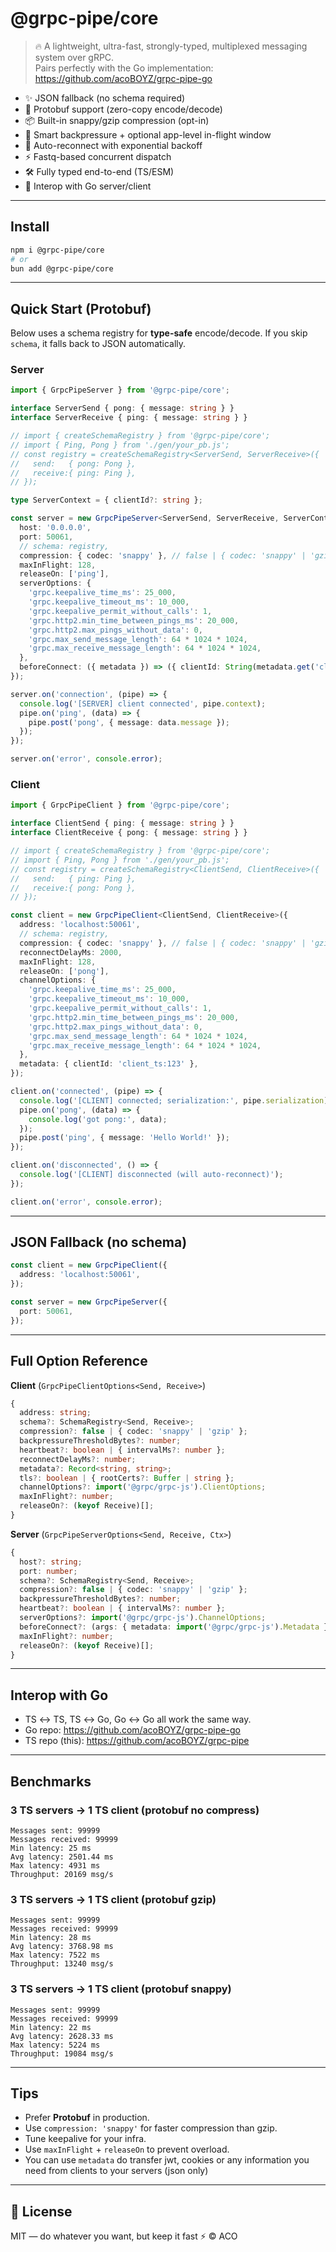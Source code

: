 # @grpc-pipe/core

> 🔥 A lightweight, ultra-fast, strongly-typed, multiplexed messaging system over gRPC.  
> Pairs perfectly with the Go implementation: https://github.com/acoBOYZ/grpc-pipe-go

- ✨ JSON fallback (no schema required)
- 🚀 Protobuf support (zero-copy encode/decode)
- 📦 Built-in snappy/gzip compression (opt-in)
- 🧠 Smart backpressure + optional app-level in-flight window
- 🔄 Auto-reconnect with exponential backoff
- ⚡ Fastq-based concurrent dispatch
- 🛠 Fully typed end-to-end (TS/ESM)
- 🤝 Interop with Go server/client

---

## Install

```bash
npm i @grpc-pipe/core
# or
bun add @grpc-pipe/core
```

---

## Quick Start (Protobuf)

Below uses a schema registry for **type-safe** encode/decode. If you skip `schema`, it falls back to JSON automatically.

### Server

```ts
import { GrpcPipeServer } from '@grpc-pipe/core';

interface ServerSend { pong: { message: string } }
interface ServerReceive { ping: { message: string } }

// import { createSchemaRegistry } from '@grpc-pipe/core';
// import { Ping, Pong } from './gen/your_pb.js';
// const registry = createSchemaRegistry<ServerSend, ServerReceive>({
//   send:   { pong: Pong },
//   receive:{ ping: Ping },
// });

type ServerContext = { clientId?: string };

const server = new GrpcPipeServer<ServerSend, ServerReceive, ServerContext>({
  host: '0.0.0.0',
  port: 50061,
  // schema: registry,
  compression: { codec: 'snappy' }, // false | { codec: 'snappy' | 'gzip' } (true means 'snappy')
  maxInFlight: 128,
  releaseOn: ['ping'],
  serverOptions: {
    'grpc.keepalive_time_ms': 25_000,
    'grpc.keepalive_timeout_ms': 10_000,
    'grpc.keepalive_permit_without_calls': 1,
    'grpc.http2.min_time_between_pings_ms': 20_000,
    'grpc.http2.max_pings_without_data': 0,
    'grpc.max_send_message_length': 64 * 1024 * 1024,
    'grpc.max_receive_message_length': 64 * 1024 * 1024,
  },
  beforeConnect: ({ metadata }) => ({ clientId: String(metadata.get('clientId')) }),
});

server.on('connection', (pipe) => {
  console.log('[SERVER] client connected', pipe.context);
  pipe.on('ping', (data) => {
    pipe.post('pong', { message: data.message });
  });
});

server.on('error', console.error);
```

### Client

```ts
import { GrpcPipeClient } from '@grpc-pipe/core';

interface ClientSend { ping: { message: string } }
interface ClientReceive { pong: { message: string } }

// import { createSchemaRegistry } from '@grpc-pipe/core';
// import { Ping, Pong } from './gen/your_pb.js';
// const registry = createSchemaRegistry<ClientSend, ClientReceive>({
//   send:   { ping: Ping },
//   receive:{ pong: Pong },
// });

const client = new GrpcPipeClient<ClientSend, ClientReceive>({
  address: 'localhost:50061',
  // schema: registry,
  compression: { codec: 'snappy' }, // false | { codec: 'snappy' | 'gzip' } (true means 'snappy')
  reconnectDelayMs: 2000,
  maxInFlight: 128,
  releaseOn: ['pong'],
  channelOptions: {
    'grpc.keepalive_time_ms': 25_000,
    'grpc.keepalive_timeout_ms': 10_000,
    'grpc.keepalive_permit_without_calls': 1,
    'grpc.http2.min_time_between_pings_ms': 20_000,
    'grpc.http2.max_pings_without_data': 0,
    'grpc.max_send_message_length': 64 * 1024 * 1024,
    'grpc.max_receive_message_length': 64 * 1024 * 1024,
  },
  metadata: { clientId: 'client_ts:123' },
});

client.on('connected', (pipe) => {
  console.log('[CLIENT] connected; serialization:', pipe.serialization);
  pipe.on('pong', (data) => {
    console.log('got pong:', data);
  });
  pipe.post('ping', { message: 'Hello World!' });
});

client.on('disconnected', () => {
  console.log('[CLIENT] disconnected (will auto-reconnect)');
});

client.on('error', console.error);
```

---

## JSON Fallback (no schema)

```ts
const client = new GrpcPipeClient({
  address: 'localhost:50061',
});

const server = new GrpcPipeServer({
  port: 50061,
});
```

---

## Full Option Reference

**Client** (`GrpcPipeClientOptions<Send, Receive>`)

```ts
{
  address: string;
  schema?: SchemaRegistry<Send, Receive>;
  compression?: false | { codec: 'snappy' | 'gzip' };
  backpressureThresholdBytes?: number;
  heartbeat?: boolean | { intervalMs?: number };
  reconnectDelayMs?: number;
  metadata?: Record<string, string>;
  tls?: boolean | { rootCerts?: Buffer | string };
  channelOptions?: import('@grpc/grpc-js').ClientOptions;
  maxInFlight?: number;
  releaseOn?: (keyof Receive)[];
}
```

**Server** (`GrpcPipeServerOptions<Send, Receive, Ctx>`)

```ts
{
  host?: string;
  port: number;
  schema?: SchemaRegistry<Send, Receive>;
  compression?: false | { codec: 'snappy' | 'gzip' };
  backpressureThresholdBytes?: number;
  heartbeat?: boolean | { intervalMs?: number };
  serverOptions?: import('@grpc/grpc-js').ChannelOptions;
  beforeConnect?: (args: { metadata: import('@grpc/grpc-js').Metadata }) => Ctx | Promise<Ctx>;
  maxInFlight?: number;
  releaseOn?: (keyof Receive)[];
}
```

---

## Interop with Go

- TS ↔ TS, TS ↔ Go, Go ↔ Go all work the same way.
- Go repo: https://github.com/acoBOYZ/grpc-pipe-go  
- TS repo (this): https://github.com/acoBOYZ/grpc-pipe

---

## Benchmarks

### 3 TS servers → 1 TS client (protobuf no compress)
```
Messages sent: 99999
Messages received: 99999
Min latency: 25 ms
Avg latency: 2501.44 ms
Max latency: 4931 ms
Throughput: 20169 msg/s
```

### 3 TS servers → 1 TS client (protobuf gzip)
```
Messages sent: 99999
Messages received: 99999
Min latency: 28 ms
Avg latency: 3768.98 ms
Max latency: 7522 ms
Throughput: 13240 msg/s
```

### 3 TS servers → 1 TS client (protobuf snappy)
```
Messages sent: 99999
Messages received: 99999
Min latency: 22 ms
Avg latency: 2628.33 ms
Max latency: 5224 ms
Throughput: 19084 msg/s
```

---

## Tips

- Prefer **Protobuf** in production.
- Use `compression: 'snappy'` for faster compression than gzip.
- Tune keepalive for your infra.
- Use `maxInFlight` + `releaseOn` to prevent overload.
- You can use `metadata` do transfer jwt, cookies or any information you need from clients to your servers (json only)

---

## 📜 License
MIT — do whatever you want, but keep it fast ⚡
© ACO